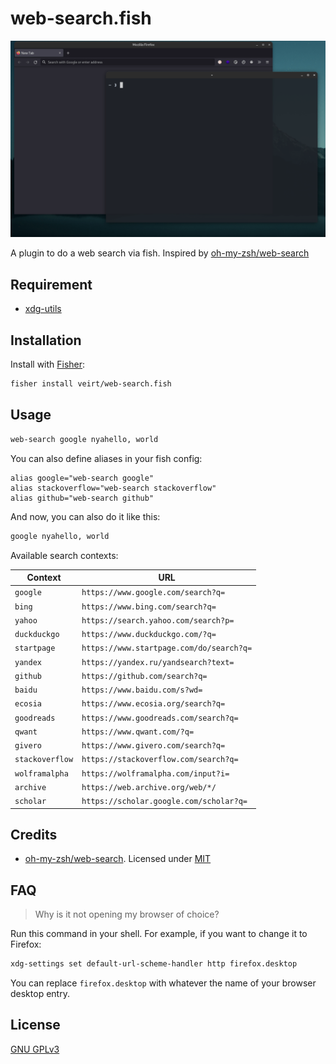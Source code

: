 # web-search.fish

![Demo](./demo.gif)

A plugin to do a web search via fish.
Inspired by [oh-my-zsh/web-search](https://github.com/ohmyzsh/ohmyzsh/tree/master/plugins/web-search)

## Requirement

- [xdg-utils](https://github.com/freedesktop/xdg-utils)

## Installation

Install with [Fisher](https://github.com/jorgebucaran/fisher):

```sh
fisher install veirt/web-search.fish
```

## Usage

```sh
web-search google nyahello, world
```

You can also define aliases in your fish config:

```fish
alias google="web-search google"
alias stackoverflow="web-search stackoverflow"
alias github="web-search github"
```

And now, you can also do it like this:

```sh
google nyahello, world
```

Available search contexts:

| Context         | URL                                      |
| --------------- | ---------------------------------------- |
| `google`        | `https://www.google.com/search?q=`       |
| `bing`          | `https://www.bing.com/search?q=`         |
| `yahoo`         | `https://search.yahoo.com/search?p=`     |
| `duckduckgo`    | `https://www.duckduckgo.com/?q=`         |
| `startpage`     | `https://www.startpage.com/do/search?q=` |
| `yandex`        | `https://yandex.ru/yandsearch?text=`     |
| `github`        | `https://github.com/search?q=`           |
| `baidu`         | `https://www.baidu.com/s?wd=`            |
| `ecosia`        | `https://www.ecosia.org/search?q=`       |
| `goodreads`     | `https://www.goodreads.com/search?q=`    |
| `qwant`         | `https://www.qwant.com/?q=`              |
| `givero`        | `https://www.givero.com/search?q=`       |
| `stackoverflow` | `https://stackoverflow.com/search?q=`    |
| `wolframalpha`  | `https://wolframalpha.com/input?i=`      |
| `archive`       | `https://web.archive.org/web/*/`         |
| `scholar`       | `https://scholar.google.com/scholar?q=`  |

## Credits

- [oh-my-zsh/web-search](https://github.com/ohmyzsh/ohmyzsh/tree/master/plugins/web-search). Licensed under [MIT](https://choosealicense.com/licenses/mit/)

## FAQ

> Why is it not opening my browser of choice?

Run this command in your shell. For example, if you want to change it to Firefox:

```sh
xdg-settings set default-url-scheme-handler http firefox.desktop
```

You can replace `firefox.desktop` with whatever the name of your browser desktop entry.

## License

[ GNU GPLv3 ](https://choosealicense.com/licenses/gpl-3.0/)
